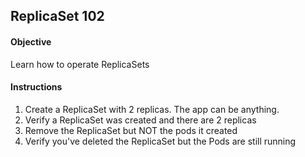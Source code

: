 ## ReplicaSet 102

#### Objective

Learn how to operate ReplicaSets

#### Instructions

1. Create a ReplicaSet with 2 replicas. The app can be anything.
2. Verify a ReplicaSet was created and there are 2 replicas
3. Remove the ReplicaSet but NOT the pods it created
4. Verify you've deleted the ReplicaSet but the Pods are still running
